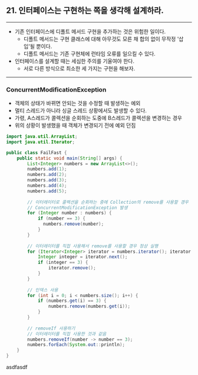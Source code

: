 ## 21. 인터페이스는 구현하는 쪽을 생각해 설계하라.

---

- 기존 인터페이스에 디폴트 메서드 구현을 추가하는 것은 위험한 일이다.
  - 디폴트 메서드는 구현 클래스에 대해 아무것도 모른 채 합의 없이 무작정 '삽입'될 뿐이다.
  - 디폴트 메서드는 기존 구현체에 런타임 오류를 일으킬 수 있다.
- 인터페이스를 설계할 때는 세심한 주의를 기울여야 한다.
  - 서로 다른 방식으로 최소한 세 가지는 구현을 해보자.

---

### ConcurrentModificationException
- 객체의 상태가 바뀌면 안되는 것을 수정할 때 발생하는 예외
- 멀티 스레드가 아니라 싱글 스레드 상황에서도 발생할 수 있다.
- 가령, A스레드가 콜렉션을 순회하는 도중에 B스레드가 콜렉션을 변경하는 경우
- 위의 상황이 발생했을 때 객체가 변경되기 전에 예외 던짐

```java
import java.util.ArrayList;
import java.util.Iterator;

public class FailFast {
    public static void main(String[] args) {
        List<Integer> numbers = new ArrayList<>();
        numbers.add(1);
        numbers.add(2);
        numbers.add(3);
        numbers.add(4);
        numbers.add(5);
    
        // 이터레이터로 콜렉션을 순회하는 중에 Collection의 remove를 사용할 경우
        // ConcurrentModificationException 발생
        for (Integer number : numbers) {
            if (number == 3) {
              numbers.remove(number);
            }
        }
    
        // 이터레이터를 직접 사용해서 remove를 사용할 경우 정상 실행
        for (Iterator<Integer> iterator = numbers.iterator(); iterator.hasNext();) {
            Integer integer = iterator.next();
            if (integer == 3) {
                iterator.remove();
            }
        }
      
        // 인덱스 사용
        for (int i = 0; i < numbers.size(); i++) {
            if (numbers.get(i) == 3) {
                numbers.remove(numbers.get(i));
            }
        }
        
        // removeIf 사용하기
        // 이터레이터를 직접 사용한 것과 같음
        numbers.removeIf(number -> number == 3);
        numbers.forEach(System.out::println);
    }
}
```
asdfasdf